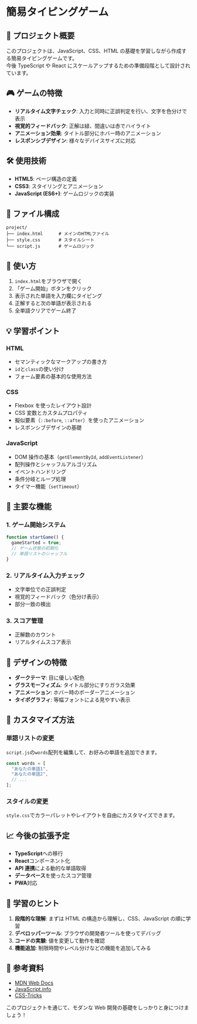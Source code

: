 # 簡易タイピングゲーム

## 📝 プロジェクト概要

このプロジェクトは、JavaScript、CSS、HTML の基礎を学習しながら作成する簡易タイピングゲームです。  
今後 TypeScript や React にスケールアップするための準備段階として設計されています。

## 🎮 ゲームの特徴

- **リアルタイム文字チェック**: 入力と同時に正誤判定を行い、文字を色分けで表示
- **視覚的フィードバック**: 正解は緑、間違いは赤でハイライト
- **アニメーション効果**: タイトル部分にホバー時のアニメーション
- **レスポンシブデザイン**: 様々なデバイスサイズに対応

## 🛠️ 使用技術

- **HTML5**: ページ構造の定義
- **CSS3**: スタイリングとアニメーション
- **JavaScript (ES6+)**: ゲームロジックの実装

## 📁 ファイル構成

```
project/
├── index.html      # メインのHTMLファイル
├── style.css       # スタイルシート
└── script.js       # ゲームロジック
```

## 🚀 使い方

1. `index.html`をブラウザで開く
2. 「ゲーム開始」ボタンをクリック
3. 表示された単語を入力欄にタイピング
4. 正解すると次の単語が表示される
5. 全単語クリアでゲーム終了

## 💡 学習ポイント

### HTML

- セマンティックなマークアップの書き方
- `id`と`class`の使い分け
- フォーム要素の基本的な使用方法

### CSS

- Flexbox を使ったレイアウト設計
- CSS 変数とカスタムプロパティ
- 擬似要素（`::before`, `::after`）を使ったアニメーション
- レスポンシブデザインの基礎

### JavaScript

- DOM 操作の基本（`getElementById`, `addEventListener`）
- 配列操作とシャッフルアルゴリズム
- イベントハンドリング
- 条件分岐とループ処理
- タイマー機能（`setTimeout`）

## 🎯 主要な機能

### 1. ゲーム開始システム

```javascript
function startGame() {
  gameStarted = true;
  // ゲーム状態の初期化
  // 単語リストのシャッフル
}
```

### 2. リアルタイム入力チェック

- 文字単位での正誤判定
- 視覚的フィードバック（色分け表示）
- 部分一致の検出

### 3. スコア管理

- 正解数のカウント
- リアルタイムスコア表示

## 🎨 デザインの特徴

- **ダークテーマ**: 目に優しい配色
- **グラスモーフィズム**: タイトル部分にすりガラス効果
- **アニメーション**: ホバー時のボーダーアニメーション
- **タイポグラフィ**: 等幅フォントによる見やすい表示

## 🔧 カスタマイズ方法

### 単語リストの変更

`script.js`の`words`配列を編集して、お好みの単語を追加できます。

```javascript
const words = [
  "あなたの単語1",
  "あなたの単語2",
  // ...
];
```

### スタイルの変更

`style.css`でカラーパレットやレイアウトを自由にカスタマイズできます。

## 📈 今後の拡張予定

- **TypeScript**への移行
- **React**コンポーネント化
- **API 連携**による動的な単語取得
- **データベース**を使ったスコア管理
- **PWA**対応

## 🤝 学習のヒント

1. **段階的な理解**: まずは HTML の構造から理解し、CSS、JavaScript の順に学習
2. **デベロッパーツール**: ブラウザの開発者ツールを使ってデバッグ
3. **コードの実験**: 値を変更して動作を確認
4. **機能追加**: 制限時間やレベル分けなどの機能を追加してみる

## 📖 参考資料

- [MDN Web Docs](https://developer.mozilla.org/)
- [JavaScript.info](https://javascript.info/)
- [CSS-Tricks](https://css-tricks.com/)

このプロジェクトを通じて、モダンな Web 開発の基礎をしっかりと身につけましょう！
